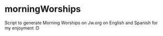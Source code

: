 # morningWorships
Script to generate Morning Worships on Jw.org on English and Spanish for my enjoyment :D
